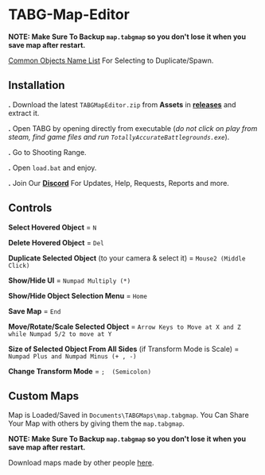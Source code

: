 # TABG-Map-Editor
**NOTE: Make Sure To Backup `map.tabgmap` so you don't lose it when you save map after restart.**

[Common Objects Name List](https://github.com/JunaidIRF/TABG-Map-Editor/blob/main/objnames) For Selecting to Duplicate/Spawn.

## Installation
**.** Download the latest `TABGMapEditor.zip` from **Assets** in [**releases**](https://github.com/JunaidIRF/TABG-Map-Editor/releases) and extract it.

**.** Open TABG by opening directly from executable (*do not click on play from steam, find game files and run `TotallyAccurateBattlegrounds.exe`*).

**.** Go to Shooting Range.

**.** Open `load.bat` and enjoy.

**.** Join Our [**Discord**](https://discord.gg/bbe2222WnT) For Updates, Help, Requests, Reports and more.

## Controls
**Select Hovered Object** = `N`

**Delete Hovered Object** = `Del`

**Duplicate Selected Object** (to your camera & select it) = `Mouse2 (Middle Click)`

**Show/Hide UI** = `Numpad Multiply (*)`

**Show/Hide Object Selection Menu** = `Home`

**Save Map** = `End`

**Move/Rotate/Scale Selected Object** = `Arrow Keys to Move at X and Z while Numpad 5/2 to move at Y`

**Size of Selected Object From All Sides** (if Transform Mode is Scale) = `Numpad Plus and Numpad Minus (+ , -)`

**Change Transform Mode** = `;  (Semicolon)`

## Custom Maps
Map is Loaded/Saved in `Documents\TABGMaps\map.tabgmap`. 
You Can Share Your Map with others by giving them the `map.tabgmap`.

**NOTE: Make Sure To Backup `map.tabgmap` so you don't lose it when you save map after restart.**

Download maps made by other people [here](https://discord.gg/bbe2222WnT).

